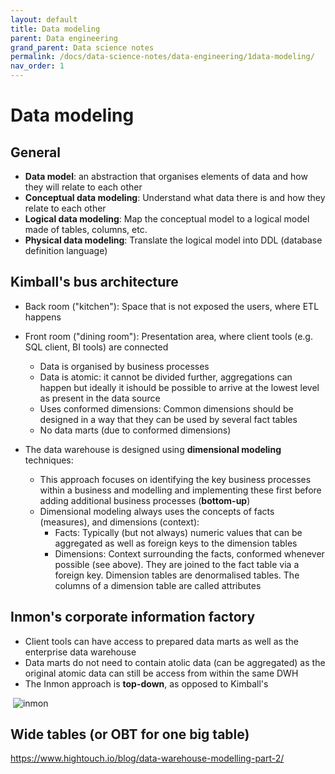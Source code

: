 ```yaml
---
layout: default
title: Data modeling
parent: Data engineering
grand_parent: Data science notes
permalink: /docs/data-science-notes/data-engineering/1data-modeling/
nav_order: 1
---
```


# Data modeling

## General

- **Data model**: an abstraction that organises elements of data and how they will relate to each other
- **Conceptual data modeling**: Understand what data there is and how they relate to each other
- **Logical data modeling**: Map the conceptual model to a logical model made of tables, columns, etc. 
- **Physical data modeling**: Translate the logical model into DDL (database definition language)

## Kimball's bus architecture

* Back room ("kitchen"): Space that is not exposed the users, where ETL happens

* Front room ("dining room"): Presentation area, where client tools (e.g. SQL client, BI tools) are connected
  * Data is organised by business processes
  * Data is atomic: it cannot be divided further, aggregations can happen but ideally it ishould be possible to arrive at the lowest level as present in the data source
  * Uses conformed dimensions: Common dimensions should be designed in a way that they can be used by several fact tables
  * No data marts (due to conformed dimensions)

* The data warehouse is designed using **dimensional modeling** techniques:
  * This approach focuses on identifying the key business processes within a business and modelling and implementing these first before adding additional business processes (**bottom-up**)
  * Dimensional modeling always uses the concepts of facts (measures), and dimensions (context):
    * Facts: Typically (but not always) numeric values that can be aggregated as well as foreign keys to the dimension tables
    * Dimensions: Context surrounding the facts, conformed whenever possible (see above). They are joined to the fact table via a foreign key. Dimension tables are denormalised tables. The columns of a dimension table are called attributes

## Inmon's corporate information factory

* Client tools can have access to prepared data marts as well as the enterprise data warehouse
* Data marts do not need to contain atolic data (can be aggregated) as the original atomic data can still be access from within the same DWH
* The Inmon approach is **top-down**, as opposed to Kimball's

 ![inmon](images/inmon.png)

## Wide tables (or OBT for one big table)

https://www.hightouch.io/blog/data-warehouse-modelling-part-2/
